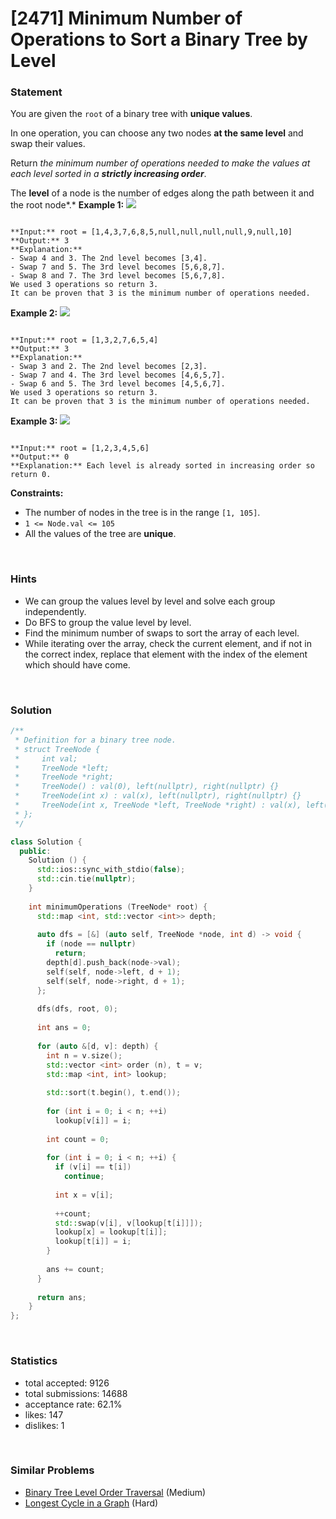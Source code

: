 # [2471] Minimum Number of Operations to Sort a Binary Tree by Level



### Statement

You are given the `root` of a binary tree with **unique values**.

In one operation, you can choose any two nodes **at the same level** and swap their values.

Return *the minimum number of operations needed to make the values at each level sorted in a **strictly increasing order***.

The **level** of a node is the number of edges along the path between it and the root node*.*
**Example 1:**
![](https://assets.leetcode.com/uploads/2022/09/18/image-20220918174006-2.png)

```

**Input:** root = [1,4,3,7,6,8,5,null,null,null,null,9,null,10]
**Output:** 3
**Explanation:**
- Swap 4 and 3. The 2nd level becomes [3,4].
- Swap 7 and 5. The 3rd level becomes [5,6,8,7].
- Swap 8 and 7. The 3rd level becomes [5,6,7,8].
We used 3 operations so return 3.
It can be proven that 3 is the minimum number of operations needed.

```

**Example 2:**
![](https://assets.leetcode.com/uploads/2022/09/18/image-20220918174026-3.png)

```

**Input:** root = [1,3,2,7,6,5,4]
**Output:** 3
**Explanation:**
- Swap 3 and 2. The 2nd level becomes [2,3].
- Swap 7 and 4. The 3rd level becomes [4,6,5,7].
- Swap 6 and 5. The 3rd level becomes [4,5,6,7].
We used 3 operations so return 3.
It can be proven that 3 is the minimum number of operations needed.

```

**Example 3:**
![](https://assets.leetcode.com/uploads/2022/09/18/image-20220918174052-4.png)

```

**Input:** root = [1,2,3,4,5,6]
**Output:** 0
**Explanation:** Each level is already sorted in increasing order so return 0.

```

**Constraints:**
* The number of nodes in the tree is in the range `[1, 105]`.
* `1 <= Node.val <= 105`
* All the values of the tree are **unique**.


<br>

### Hints

- We can group the values level by level and solve each group independently.
- Do BFS to group the value level by level.
- Find the minimum number of swaps to sort the array of each level.
- While iterating over the array, check the current element, and if not in the correct index, replace that element with the index of the element which should have come.

<br>

### Solution

```cpp
/**
 * Definition for a binary tree node.
 * struct TreeNode {
 *     int val;
 *     TreeNode *left;
 *     TreeNode *right;
 *     TreeNode() : val(0), left(nullptr), right(nullptr) {}
 *     TreeNode(int x) : val(x), left(nullptr), right(nullptr) {}
 *     TreeNode(int x, TreeNode *left, TreeNode *right) : val(x), left(left), right(right) {}
 * };
 */

class Solution {
  public:
    Solution () {
      std::ios::sync_with_stdio(false);
      std::cin.tie(nullptr);
    }
  
    int minimumOperations (TreeNode* root) {
      std::map <int, std::vector <int>> depth;
      
      auto dfs = [&] (auto self, TreeNode *node, int d) -> void {
        if (node == nullptr)
          return;
        depth[d].push_back(node->val);
        self(self, node->left, d + 1);
        self(self, node->right, d + 1);
      };
      
      dfs(dfs, root, 0);
      
      int ans = 0;
      
      for (auto &[d, v]: depth) {
        int n = v.size();
        std::vector <int> order (n), t = v;
        std::map <int, int> lookup;
        
        std::sort(t.begin(), t.end());
        
        for (int i = 0; i < n; ++i)
          lookup[v[i]] = i;
        
        int count = 0;
        
        for (int i = 0; i < n; ++i) {
          if (v[i] == t[i])
            continue;
          
          int x = v[i];
          
          ++count;
          std::swap(v[i], v[lookup[t[i]]]);
          lookup[x] = lookup[t[i]];
          lookup[t[i]] = i;
        }
        
        ans += count;
      }
      
      return ans;
    }
};
```

<br>

### Statistics

- total accepted: 9126
- total submissions: 14688
- acceptance rate: 62.1%
- likes: 147
- dislikes: 1

<br>

### Similar Problems

- [Binary Tree Level Order Traversal](https://leetcode.com/problems/binary-tree-level-order-traversal) (Medium)
- [Longest Cycle in a Graph](https://leetcode.com/problems/longest-cycle-in-a-graph) (Hard)
